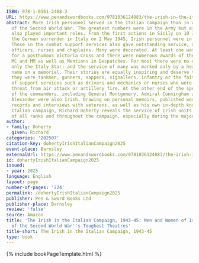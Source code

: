 ```yaml
---
ISBN: 978-1-0361-2408-3
URL: https://www.penandswordbooks.com/9781036124083/the-irish-in-the-italian-campaign-1943-45/
abstract: More Irish personnel served in the Italian campaign than in any theatre
  of the Second World War. The greatest numbers were in the Army but airmen and sailors
  also played important roles. From the first actions in Sicily on 10 July 1943 until
  the German surrender in Italy on 2 May 1945, Irish personnel were in the front line.
  Those in the combat support services also gave outstanding service, as did medical
  officers, nurses and chaplains. Many were decorated. At least one was recommended
  for a posthumous Victoria Cross and there were numerous awards of the DSO, DCM,
  MC and MM as well as Mentions in Despatches. For most there were no decorations,
  only the Italy Star; and the service of many was marked only by a headstone or a
  name on a memorial. Their stories are equally inspiring and deserve to be told whether
  they were tankmen, gunners, sappers, signallers, infantry or the faithful members
  of support services such as drivers and mechanics or nurses who were often under
  threat from air attack or artillery fire. At the other end of the spectrum, many
  of the commanders, including General Montgomery, Admiral Cunningham and Field Marshal
  Alexander were also Irish. Drawing on personal memoirs, published works, official
  records and interviews with veterans, as well as his own in-depth knowledge of the
  Italian campaign, Richard Doherty reveals the service of Irish units and Irish personnel
  of all ranks and throughout the campaign, especially during the major battles.
author:
- family: Doherty
  given: Richard
categories: '202507'
citation-key: dohertyIrishItalianCampaign2025
event-place: Barnsley
externalUrl: https://www.penandswordbooks.com/9781036124083/the-irish-in-the-italian-campaign-1943-45/
id: dohertyIrishItalianCampaign2025
issued:
- year: 2025
language: English
layout: page
number-of-pages: '224'
permalink: /dohertyIrishItalianCampaign2025
publisher: Pen & Sword Books Ltd
publisher-place: Barnsley
review: 'false'
source: Amazon
title: 'The Irish in the Italian Campaign, 1943-45: Men and Women of Ireland in one
  of the Second World War''s Toughest Theatres'
title-short: The Irish in the Italian Campaign, 1943-45
type: book
---
```

{% include bookPageTemplate.html %}